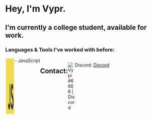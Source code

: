 # Hey, I'm Vypr. 



## I'm currently a college student, available for work. 


### Languages & Tools I've worked with before:
<div style="display: flex;">
<img style="margin: 2px" alt="JavaScript" width="26px" src="https://raw.githubusercontent.com/github/explore/80688e429a7d4ef2fca1e82350fe8e3517d3494d/topics/javascript/javascript.png" /> - JavaScript

## Contact:
Discord: [Discord <img align="left" alt="Vypr#6666 | Discord" width="22px" src="https://cdn.jsdelivr.net/npm/simple-icons@3.4.0/icons/discord.svg" />](https://discord.bio/p/Vypr)


